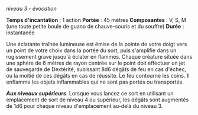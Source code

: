 *niveau 3 - évocation*

**Temps d'incantation** : 1 action
**Portée** : 45 mètres
**Composantes** : V, S, M (une toute petite boule de guano de chauve-souris et du souffre)
**Durée** : instantanée

Une éclatante traînée lumineuse est émise de la pointe de votre doigt vers un point de votre choix dans la portée du sort, puis s'amplifie dans un rugissement grave jusqu'à éclater en flammes. Chaque créature située dans une sphère de 6 mètres de rayon centrée sur le point doit effectuer un jet de sauvegarde de Dextérité, subissant 8d6 dégâts de feu en cas d'échec, ou la moitié de ces dégâts en cas de réussite. 
Le feu contourne les coins. Il enflamme les objets inflammables qui ne sont pas portés ou transportés.

**_Aux niveaux supérieurs_**. Lorsque vous lancez ce sort en utilisant un emplacement de sort de niveau 4 ou supérieur, les dégâts sont augmentés de 1d6 pour chaque niveau d'emplacement au-delà du niveau 3.